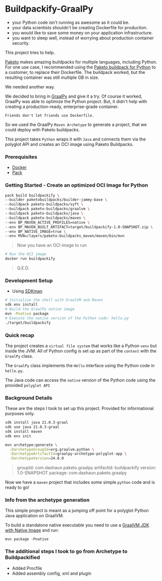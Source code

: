 # Buildpackify-GraalPy

- your Python code isn't running as awesome as it could be.
- your data scientists shouldn't be creating Dockerfile for production.
- you would like to save some money on your application infrastructure.
- you want to sleep well, instead of worrying about production container security.

This project tries to help.

[Paketo](https://paketo.io) makes amazing buildpacks for multiple languages, including Python.
For one use case, I recommended using the [Paketo buildpack for Python](https://paketo.io/docs/howto/python/) to a customer, to replace their Dockerfile.
The buildpack worked, but the resulting container was still multiple GB in size.

We needed another way.

We decided to bring in [GraalPy](https://www.graalvm.org/python/) and give it a try.
Of course it worked, GraalPy was able to optimize the Python project.
But, it didn't help with creating a production-ready, enterprise-grade container.

```text
Friends don't let friends use Dockerfile.
```

So we used the GraalPy `Maven Archetype` to generate a project, that we could deploy with Paketo buildpacks.

This project takes `Python` wraps it with `Java` and connects them via the polyglot API and creates an OCI image using Paketo Buildpacks.

### Prerequisites
- [Docker](https://docker.com)
- [Pack](https://github.com/buildpacks/pack) 

### Getting Started - Create an optimized OCI Image for Python

```bash
pack build buildpackify \
--builder paketobuildpacks/builder-jammy-base \
--buildpack paketo-buildpacks/syft \
--buildpack paketo-buildpacks/graalvm \
--buildpack paketo-buildpacks/java \
--buildpack paketo-buildpacks/maven \
--env BP_MAVEN_ACTIVE_PROFILES=native \
--env BP_MAVEN_BUILT_ARTIFACT=target/buildpackify-1.0-SNAPSHOT.zip \
--env BP_NATIVE_IMAGE=true \
--env MVN=/layers/paketo-buildpacks_maven/maven/bin/mvn
```
> Now you have an OCI image to run

```bash
# Run the OCI image
docker run buildpackify
```
> Q.E.D.

### Development Setup

- Using [SDKman](https://sdkman.io)

```bash
# Initialize the shell with GraalVM and Maven
sdk env install
# Build the GraalPy native image
mvn -Pnative package
# Execute the native version of the Python code: hello.py
./target/buildpackify
```

### Quick recap

The project creates a `virtual file system` that works like a Python `venv` but inside the JVM.
All of Python config is set up as part of the `context` with the `GraalPy` class.

The `GraalPy` class implements the `Hello` interface using the Python code in `hello.py`.

The Java code can access the `native` version of the Python code using the provided `polyglot API`

### Background Details

These are the steps I took to set up this project. Provided for informational purposes only.

```bash
sdk install java 21.0.3-graal
sdk use java 21.0.3-graal
sdk install maven
sdk env init
```

```bash
mvn archetype:generate \
  -DarchetypeGroupId=org.graalvm.python \
  -DarchetypeArtifactId=graalpy-archetype-polyglot-app \
  -DarchetypeVersion=24.0.0
```
> groupId: com.dashaun.paketo.graalpy
> artifactId: buildpackify
> version: 1.0-SNAPSHOT
> package: com.dashaun.paketo.graalpy

Now we have a `maven` project that includes some simple `python` code and is ready to go!

### Info from the archetype generation

This simple project is meant as a jumping off point for a polyglot Python Java application on GraalVM.

To build a standalone native executable you need to use a [GraalVM JDK with Native Image](https://www.graalvm.org/downloads/) and run:

```
mvn package -Pnative
```

### The additional steps I took to go from Archetype to Buildpackified

- Added Procfile
- Added assembly config, xml and plugin